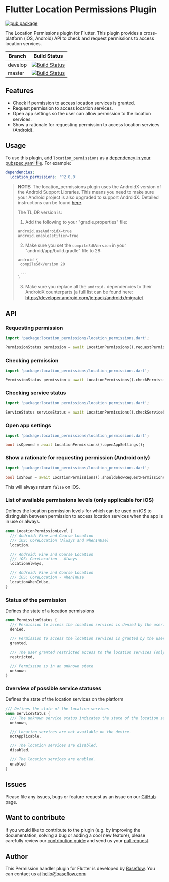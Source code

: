 # Flutter Location Permissions Plugin

[![pub package](https://img.shields.io/pub/v/location_permissions.svg)](https://pub.dartlang.org/packages/location_permissions)

The Location Permissions plugin for Flutter. This plugin provides a cross-platform (iOS, Android) API to check and request permissions to access location services.

Branch  | Build Status 
------- | ------------
develop | [![Build Status](https://travis-ci.com/BaseflowIT/flutter-permission-plugins.svg?branch=develop)](https://travis-ci.com/BaseflowIT/flutter-permission-plugins)
master  | [![Build Status](https://travis-ci.com/BaseflowIT/flutter-permission-plugins.svg?branch=master)](https://travis-ci.com/BaseflowIT/flutter-permission-plugins)

## Features

* Check if permission to access location services is granted.
* Request permission to access location services.
* Open app settings so the user can allow permission to the location services.
* Show a rationale for requesting permission to access location services (Android).

## Usage

To use this plugin, add `location_permissions` as a [dependency in your pubspec.yaml file](https://flutter.io/platform-plugins/). For example:

```yaml
dependencies:
  location_permissions: '^2.0.0'
```

> **NOTE:** The location_permissions plugin uses the AndroidX version of the Android Support Libraries. This means you need to make sure your Android project is also upgraded to support AndroidX. Detailed instructions can be found [here](https://flutter.dev/docs/development/packages-and-plugins/androidx-compatibility). 
>
>The TL;DR version is:
>
>1. Add the following to your "gradle.properties" file:
>
>```
>android.useAndroidX=true
>android.enableJetifier=true
>```
>2. Make sure you set the `compileSdkVersion` in your "android/app/build.gradle" file to 28:
>
>```
>android {
>  compileSdkVersion 28
>
>  ...
>}
>```
>3. Make sure you replace all the `android.` dependencies to their AndroidX counterparts (a full list can be found here: https://developer.android.com/jetpack/androidx/migrate).

## API

### Requesting permission

```dart
import 'package:location_permissions/location_permissions.dart';

PermissionStatus permission = await LocationPermissions().requestPermissions();
```

### Checking permission

```dart
import 'package:location_permissions/location_permissions.dart';

PermissionStatus permission = await LocationPermissions().checkPermissionStatus();
```

### Checking service status

```dart
import 'package:location_permissions/location_permissions.dart';

ServiceStatus serviceStatus = await LocationPermissions().checkServiceStatus();
```

### Open app settings

```dart
import 'package:location_permissions/location_permissions.dart';

bool isOpened = await LocationPermissions().openAppSettings();
```

### Show a rationale for requesting permission (Android only)

```dart
import 'package:location_permissions/location_permissions.dart';

bool isShown = await LocationPermissions().shouldShowRequestPermissionRationale();
```

This will always return `false` on iOS.

### List of available permissions levels (only applicable for iOS)

Defines the location permission levels for which can be used on iOS to distinguish between permission to access location services when the app is in use or always. 

```dart
enum LocationPermissionLevel {
  /// Android: Fine and Coarse Location
  /// iOS: CoreLocation (Always and WhenInUse)
  location,
  
  /// Android: Fine and Coarse Location
  /// iOS: CoreLocation - Always
  locationAlways,

  /// Android: Fine and Coarse Location
  /// iOS: CoreLocation - WhenInUse
  locationWhenInUse,
}
```

### Status of the permission

Defines the state of a location permissions

```dart
enum PermissionStatus {
  /// Permission to access the location services is denied by the user.
  denied,

  /// Permission to access the location services is granted by the user.
  granted,

  /// The user granted restricted access to the location services (only on iOS).
  restricted,

  /// Permission is in an unknown state
  unknown
}
```

### Overview of possible service statuses

Defines the state of the location services on the platform

```dart
/// Defines the state of the location services
enum ServiceStatus {
  /// The unknown service status indicates the state of the location services could not be determined.
  unknown,

  /// Location services are not available on the device.
  notApplicable,

  /// The location services are disabled.
  disabled,

  /// The location services are enabled.
  enabled
}
```

## Issues

Please file any issues, bugs or feature request as an issue on our [GitHub](https://github.com/BaseflowIT/flutter-permission-handlers/issues) page.

## Want to contribute

If you would like to contribute to the plugin (e.g. by improving the documentation, solving a bug or adding a cool new feature), please carefully review our [contribution guide](CONTRIBUTING.md) and send us your [pull request](https://github.com/BaseflowIT/flutter-permission-handlers/pulls).

## Author

This Permission handler plugin for Flutter is developed by [Baseflow](https://baseflow.com). You can contact us at <hello@baseflow.com>
